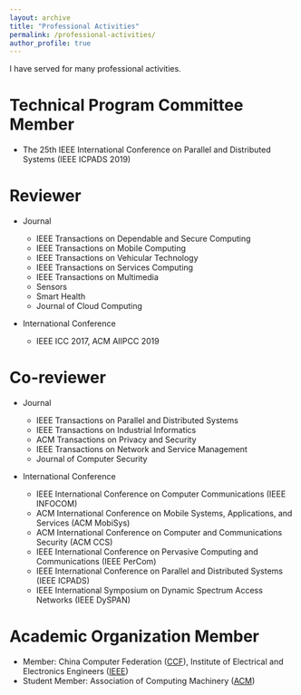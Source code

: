 ```yaml
---
layout: archive
title: "Professional Activities"
permalink: /professional-activities/
author_profile: true
---
```

I have served for many professional activities.

Technical Program Committee Member
======
* The 25th IEEE International Conference on Parallel and Distributed Systems (IEEE ICPADS 2019)

Reviewer
======
* Journal
  * IEEE Transactions on Dependable and Secure Computing
  * IEEE Transactions on Mobile Computing
  * IEEE Transactions on Vehicular Technology
  * IEEE Transactions on Services Computing
  * IEEE Transactions on Multimedia
  * Sensors
  * Smart Health
  * Journal of Cloud Computing

* International Conference
  * IEEE ICC 2017, ACM AIIPCC 2019

Co-reviewer
======
* Journal
  * IEEE Transactions on Parallel and Distributed Systems
  * IEEE Transactions on Industrial Informatics
  * ACM Transactions on Privacy and Security
  * IEEE Transactions on Network and Service Management
  * Journal of Computer Security

* International Conference
  * IEEE International Conference on Computer Communications (IEEE INFOCOM)
  * ACM International Conference on Mobile Systems, Applications, and Services (ACM MobiSys)
  * ACM International Conference on Computer and Communications Security (ACM CCS)
  * IEEE International Conference on Pervasive Computing and Communications (IEEE PerCom)
  * IEEE International Conference on Parallel and Distributed Systems (IEEE ICPADS)
  * IEEE International Symposium on Dynamic Spectrum Access Networks (IEEE DySPAN)

Academic Organization Member
======
* Member: China Computer Federation ([CCF](https://www.ccf.org.cn/)), Institute of Electrical and Electronics Engineers ([IEEE](https://www.ieee.org))
* Student Member: Association of Computing Machinery ([ACM](https://www.acm.org/))
  
